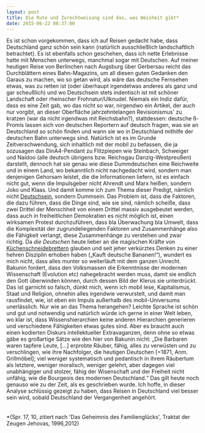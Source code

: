 ```yaml
---
layout: post
title: Die Rute und Zurechtweisung sind das, was Weisheit gibt* 
date: 2015-06-22 08:37:00 
---
```




Es ist schon vorgekommen, dass ich auf Reisen gedacht habe, dass Deutschland ganz schön sein kann (natürlich ausschließlich landschaftlich betrachtet). Es ist ebenfalls schon geschehen, dass ich nette Erlebnisse hatte mit Menschen unterwegs, manchmal sogar mit Deutschen. Auf meiner heutigen Reise von Berlinchen nach Augsburg über Gerbersau reicht das Durchblättern eines Bahn-Magazins, um all diesen guten Gedanken den Garaus zu machen, wo so getan wird, als wäre das deutsche Fernsehen etwas, was zu retten ist (oder überhaupt irgendetwas anderes als ganz und gar scheußlich) und wo Deutschsein stets indentisch ist mit schöner Landschaft oder rheinscher Frohnatur/Ulknudel. Niemals ein Indiz dafür, dass es eine Zeit gab, wo das nicht so war, nirgendwo ein Artikel, der auch nur vorgibt, an dieser Oberfläche jahrzehntelangen Revisionismus' zu kratzen (war da nicht irgendwas mit Reichsbahn?), stattdessen: deutsche ß-Promis lassen sich von deutschen Reportern auf deutsch fragen, was sie an Deutschland so schön finden und wann sie wo in Deutschland mithilfe der deutschen Bahn unterwegs sind. Natürlich ist es im Grunde Zeitverschwendung, sich inhaltlich mit der mobil zu befassen, die ja sozusagen das DinA4-Pendant zu Flitzpiepen wie Steinbach, Schweiger und Naidoo (alle deutsch übrigens bzw. Reichsgau Danzig-Westpreußen) darstellt, dennoch hat sie genau wie diese Dummdeutschen eine Reichweite und in einem Land, wo bekanntlich nicht nachgedacht wird, sondern man denjenigen Gehorsam leistet, die die Informationen liefern, ist es einfach nicht gut, wenn die Impulsgeber nicht Ahrendt und Marx heißen, sondern Joko und Klaas. Und damit komme ich zum Thema dieser Predigt, nämlich nicht [Deutschsein](https://www.youtube.com/watch?v=vlpr8GpwjWo), sondern Dummsein. Das Problem ist, dass die Faktoren, die dazu führen, dass die Dinge sind, wie sie sind, nämlich scheiße, dass zwei Drittel der Menschheit von einem Drittel massiv ausgebeutet werden, dass auch in freiheitlichen Demokratien es nicht möglich ist, einen wirksamen Protest durchzuführen, dass bla Überwachung bla Umwelt, dass die Komplexität der zugrundeliegenden Faktoren und Zusammenhänge also die Fähigkeit verlangt, diese Zusammenhänge zu verstehen und zwar richtig. Da *die Deutschen* heute lieber an die magischen Kräfte von [Küchenschneidebrettern](http://www.amazon.de/Hildegard-Orgonakkumulator-von-Jentschura-Energetisierung/dp/B0044S3CEK) glauben und seit jeher verkürztes Denken zu einer hehren Disziplin erhoben haben („Kauft deutsche Bananen!“), wundert es mich nicht, dass alles munter so weiterläuft mit dem ganzen Unrecht. Bakunin fordert, dass den Volksmassen die Erkenntnisse der modernen Wissenschaft (Evolution etc) nahegebracht werden muss, damit sie endlich den Gott überwinden können, durch dessen Bild der Klerus sie unterdrückt.
Das ist garnicht so falsch, dünkt mich, wenn ich mobil lese, Kapitalismus, Staat und Religion, ohnehin alles irgendwie verwurstelt, und damit man rausfindet, wie, ist eben ein Impuls außerhalb des mobil-Universums unerlässlich. Nur wie an das Thema herangehen? Leichte Sprache ist schön und gut und notwendig und natürlich würde ich gerne in einer Welt leben, wo klar ist, dass Wissenshierarchien keine anderen Hierarchien generieren und verschiedene Fähigkeiten etwas gutes sind. Aber es braucht auch einen kodierten Diskurs intellektueller Extravaganzen, denn ohne so etwas gäbe es großartige Sätze wie den hier von Bakunin nicht: „Die Barbaren waren tapfere Leute, \[...\] erprobte Räuber, fähig, alles zu verwüsten und zu verschlingen, wie ihre Nachfolger, die heutigen Deutschen [=1871, Anm. Grillmöbel]; viel weniger systematisch und pedantisch in ihrem Räubertum als letztere, weniger moralisch, weniger gelehrt, aber dagegen viel unabhängiger und stolzer, fähig der Wisenschaft und der Freiheit nicht unfähig, wie die Bourgeois des modernen Deutschland.“ Das gilt heute noch genauso wie zu der Zeit, als es geschrieben wurde. Ich hoffe, in dieser Analyse schlüssig gezeigt zu haben, dass Reisen in Deutschland viel besser sein wird, sobald Deutschland der Vergangenheit angehört. 
<br><br><br>
*(Spr. 17, 10, zitiert nach 'Das Geheimnis des Familienglücks', Traktat der Zeugen Jehovas, 1996,2012)
